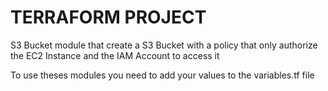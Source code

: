 # TERRAFORM PROJECT
S3 Bucket module that create a S3 Bucket with a policy that only authorize the EC2 Instance and the IAM Account to access it

To use theses modules you need to add your values to the variables.tf file
